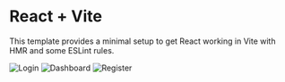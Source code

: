 # React + Vite

This template provides a minimal setup to get React working in Vite with HMR and some ESLint rules.


![Login](https://github.com/user-attachments/assets/243948ca-2aee-4862-a052-c85767e50b29)
![Dashboard](https://github.com/user-attachments/assets/5f717312-38bc-4c27-8e34-271612d3ec83)
![Register](https://github.com/user-attachments/assets/983926bf-2249-43c6-9968-36da32a0be1f)
